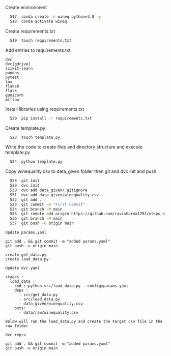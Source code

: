 Create environment

```bash
  517  conda create -n wineq python=3.8 -y
  518  conda activate wineq
```

Create requirements.txt

```bash
  519  touch requirements.txt
```

Add entries to requirements.txt
```
dvc
dvc[gdrive]
scikit-learn
pandas
pytest
tox
flake8
flask
gunicorn
mlflow
```

Install libraries using requirements.txt

```bash
  520  pip install -r requirements.txt
```

Create template.py

```bash
  523  touch template.py
```

Write the code to create files and directory structure and execute template.py

```bash
  524  python template.py
```

Copy winequality.csv to data_given folder then git and dvc init and push

```bash
  528  git init
  529  dvc init
  530  dvc add data_given/.gitignore
  531  dvc add data_given/winequality.csv
  532  git add .
  533  git commit -m "First Commit"
  534  git branch -M main
  535  git remote add origin https://github.com/ravisharma1702/mlops_simple_demo.git
  536  git branch -M main
  537  git push -u origin main
```

```
Update params.yaml

git add . && git commit -m "added params.yaml"
git push -u origin main
```

```
create get_data.py
create load_data.py
```

```
Update dvc.yaml

stages :
  load_data :
    cmd : python src/load_data.py --config=params.yaml
    deps :
      - src/get_data.py
      - src/lead_data.py
      - data_given/winequality.csv
    outs:
      - data/raw/winequality.csv
```

```
Below will run the load_data.py and create the target csv file in the raw folder

dvc repro

git add . && git commit -m "added params.yaml"
git push -u origin main
```